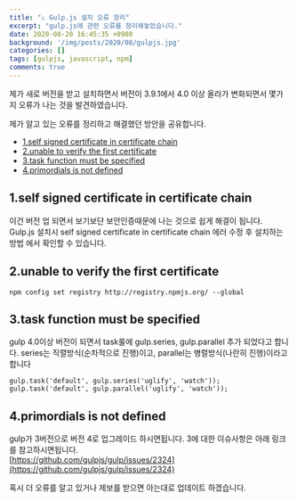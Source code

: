 ```yaml
---
title: "⚠️ Gulp.js 설치 오류 정리"
excerpt: "gulp.js에 관련 오류를 정리해놓았습니다."
date: 2020-08-20 16:45:35 +0900
background: '/img/posts/2020/08/gulpjs.jpg'
categories: []
tags: [gulpjs, javascript, npm]
comments: true
---
```


제가 새로 버전을 받고 설치하면서 버전이 3.9.1에서 4.0 이상 올라가 변화되면서 몇가지 오류가 나는 것을 발견하였습니다.

제가 알고 있는 오류를 정리하고 해결했던 방안을 공유합니다.

- [1.self signed certificate in certificate chain](#1self-signed-certificate-in-certificate-chain)
- [2.unable to verify the first certificate](#2unable-to-verify-the-first-certificate)
- [3.task function must be specified](#3task-function-must-be-specified)
- [4.primordials is not defined](#4primordials-is-not-defined)


## 1.self signed certificate in certificate chain
이건 버전 업 되면서 보기보단 보안인증때문에 나는 것으로 쉽게 해결이 됩니다. Gulp.js 설치시 self signed certificate in certificate chain 에러 수정 후 설치하는 방법 에서 확인할 수 있습니다.

## 2.unable to verify the first certificate
```
npm config set registry http://registry.npmjs.org/ --global
```

## 3.task function must be specified
gulp 4.0이상 버전이 되면서 task룰에 gulp.series, gulp.parallel 추가 되었다고 합니다. series는 직렬방식(순차적으로 진행)이고, parallel는 병렬방식(나란히 진행)이라고 합니다

```
gulp.task('default', gulp.series('uglify', 'watch')); gulp.task('default', gulp.parallel('uglify', 'watch'));
```

## 4.primordials is not defined
gulp가 3버전으로 버전 4로 업그레이드 하시면됩니다. 3에 대한 이슈사항은 아래 링크를 참고하시면됩니다.   
[https://github.com/gulpjs/gulp/issues/2324](https://github.com/gulpjs/gulp/issues/2324)

혹시 더 오류를 알고 있거나 제보를 받으면 아는대로 업데이트 하겠습니다.